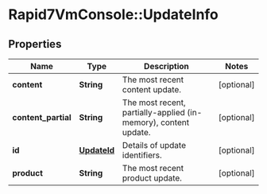 # Rapid7VmConsole::UpdateInfo

## Properties
Name | Type | Description | Notes
------------ | ------------- | ------------- | -------------
**content** | **String** | The most recent content update. | [optional] 
**content_partial** | **String** | The most recent, partially-applied (in-memory), content update. | [optional] 
**id** | [**UpdateId**](UpdateId.md) | Details of update identifiers. | [optional] 
**product** | **String** | The most recent product update. | [optional] 


